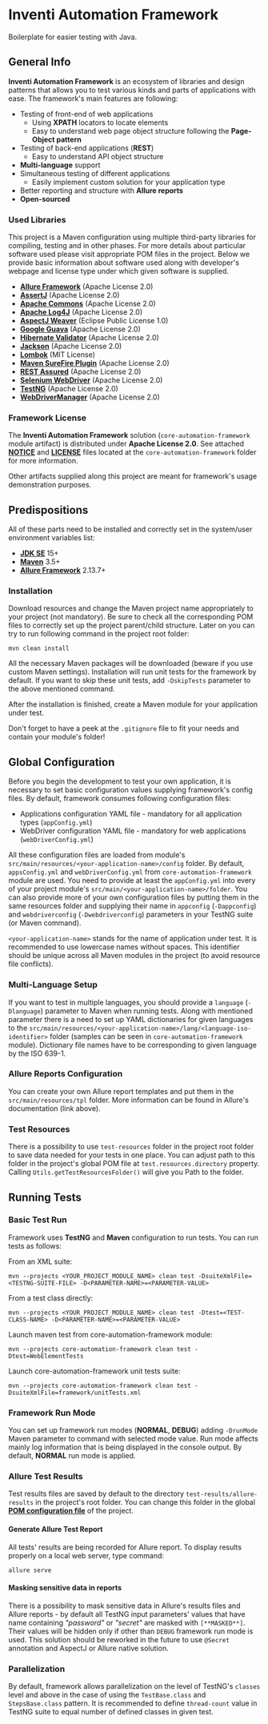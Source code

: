   # Inventi Automation Framework
Boilerplate for easier testing with Java.

## General Info
**Inventi Automation Framework** is an ecosystem of libraries and design patterns that allows you to test various kinds and parts of applications with ease. The framework's main features are following:

- Testing of front-end of web applications
  - Using **XPATH** locators to locate elements
  - Easy to understand web page object structure following the **Page-Object pattern**
- Testing of back-end applications (**REST**)
  - Easy to understand API object structure
- **Multi-language** support
- Simultaneous testing of different applications
  - Easily implement custom solution for your application type
- Better reporting and structure with **Allure reports**
- **Open-sourced**

### Used Libraries
This project is a Maven configuration using multiple third-party libraries for compiling, testing and in other phases. For more details about particular software used please visit appropriate POM files in the project. Below we provide basic information about software used along with developer's webpage and license type under which given software is supplied.

- **[Allure Framework](https://docs.qameta.io/allure)** (Apache License 2.0)
- **[AssertJ](https://assertj.github.io/doc/)** (Apache License 2.0)
- **[Apache Commons](https://commons.apache.org)** (Apache License 2.0)
- **[Apache Log4J](https://logging.apache.org/log4j/2.x)** (Apache License 2.0)
- **[AspectJ Weaver](https://www.eclipse.org/aspectj)** (Eclipse Public License 1.0)
- **[Google Guava](https://github.com/google/guava)** (Apache License 2.0) 
- **[Hibernate Validator](https://hibernate.org/validator/)** (Apache License 2.0)
- **[Jackson](https://github.com/FasterXML/jackson)** (Apache License 2.0)
- **[Lombok](https://projectlombok.org)** (MIT License)
- **[Maven SureFire Plugin](http://maven.apache.org/surefire/maven-surefire-plugin)** (Apache License 2.0)
- **[REST Assured](https://rest-assured.io)** (Apache License 2.0)
- **[Selenium WebDriver](https://www.selenium.dev)** (Apache License 2.0)
- **[TestNG](https://testng.org/doc)** (Apache License 2.0)
- **[WebDriverManager](https://github.com/bonigarcia/webdrivermanager)** (Apache License 2.0)

### Framework License
The **Inventi Automation Framework** solution (`core-automation-framework` module artifact) is distributed under **Apache License 2.0**. See attached **[NOTICE](NOTICE)** and **[LICENSE](LICENSE)** files located at the `core-automation-framework` folder for more information.

Other artifacts supplied along this project are meant for framework's usage demonstration purposes.

## Predispositions
All of these parts need to be installed and correctly set in the system/user environment variables list:
- **[JDK SE](https://www.oracle.com/java/technologies/javase-downloads.html)** 15+
- **[Maven](https://maven.apache.org/download.cgi)** 3.5+
- **[Allure Framework](https://docs.qameta.io/allure)** 2.13.7+

### Installation
Download resources and change the Maven project name appropriately to your project (not mandatory). Be sure to check all the corresponding POM files to correctly set up the project parent/child structure.
Later on you can try to run following command in the project root folder:

```
mvn clean install
```

All the necessary Maven packages will be downloaded (beware if you use custom Maven settings). Installation will run unit tests for the framework by default. If you want to skip these unit tests, add `-DskipTests` parameter to the above mentioned command.

After the installation is finished, create a Maven module for your application under test.

Don't forget to have a peek at the `.gitignore` file to fit your needs and contain your module's folder!

## Global Configuration
Before you begin the development to test your own application, it is necessary to set basic configuration values supplying framework's config files. By default, framework consumes following configuration files:

- Applications configuration YAML file - mandatory for all application types (`appConfig.yml`)
- WebDriver configuration YAML file - mandatory for web applications (`webDriverConfig.yml`)

All these configuration files are loaded from module's `src/main/resources/<your-application-name>/config` folder. By default, `appsConfig.yml` and `webDriverConfig.yml` from `core-automation-framework` module are used. You need to provide at least the `appConfig.yml` into every of your project module's `src/main/<your-application-name>/folder`. You can also provide more of your own configuration files by putting them in the same resources folder and supplying their name in `appconfig` (`-Dappconfig`) and `webdriverconfig` (`-Dwebdriverconfig`) parameters in your TestNG suite (or Maven command).

`<your-application-name>` stands for the name of application under test. It is recommended to use lowercase names without spaces. This identifier should be unique across all Maven modules in the project (to avoid resource file conflicts).

### Multi-Language Setup
If you want to test in multiple languages, you should provide a `language` (`-Dlanguage`) parameter to Maven when running tests. Along with mentioned parameter there is a need to set up YAML dictionaries for given languages to the `src/main/resources/<your-application-name>/lang/<language-iso-identifier>` folder (samples can be seen in `core-automation-framework` module). Dictionary file names have to be corresponding to given language by the ISO 639-1.

### Allure Reports Configuration
You can create your own Allure report templates and put them in the `src/main/resources/tpl` folder. More information can be found in Allure's documentation (link above).

### Test Resources
There is a possibility to use `test-resources` folder in the project root folder to save data needed for your tests in one place. You can adjust path to this folder in the project's global POM file at `test.resources.directory` property. Calling `Utils.getTestResourcesFolder()` will give you Path to the folder.

## Running Tests

### Basic Test Run
Framework uses **TestNG** and **Maven** configuration to run tests. You can run tests as follows:

From an XML suite:
```
mvn --projects <YOUR_PROJECT_MODULE_NAME> clean test -DsuiteXmlFile=<TESTNG-SUITE-FILE> -D<PARAMETER-NAME>=<PARAMETER-VALUE>
```

From a test class directly:
```
mvn --projects <YOUR_PROJECT_MODULE_NAME> clean test -Dtest=<TEST-CLASS-NAME> -D<PARAMETER-NAME>=<PARAMETER-VALUE>
```

Launch maven test from core-automation-framework module:
```
mvn --projects core-automation-framework clean test -Dtest=WebElementTests
```

Launch core-automation-framework unit tests suite:
```
mvn --projects core-automation-framework clean test -DsuiteXmlFile=framework/unitTests.xml
```

### Framework Run Mode
You can set up framework run modes (**NORMAL**, **DEBUG**) adding `-DrunMode` Maven parameter to command with selected mode value. Run mode affects mainly log information that is being displayed in the console output. By default, **NORMAL** run mode is applied.

### Allure Test Results
Test results files are saved by default to the directory `test-results/allure-results` in the project's root folder. You can change this folder in the global **[POM configuration file](pom.xml)** of the project.

#### Generate Allure Test Report
All tests' results are being recorded for Allure report. To display results properly on a local web server, type command:

```
allure serve
```

#### Masking sensitive data in reports
There is a possibility to mask sensitive data in Allure's results files and Allure reports - by default all TestNG input parameters' values that have name containing _"password"_ or _"secret"_ are masked with `[**MASKED**]`. Their values will be hidden only if other than `DEBUG` framework run mode is used. This solution should be reworked in the future to use `@Secret` annotation and AspectJ or Allure native solution.


### Parallelization
By default, framework allows parallelization on the level of TestNG's `classes` level and above in the case of using the `TestBase.class` and `StepsBase.class` pattern. It is recommended to define `thread-count` value in TestNG suite to equal number of defined classes in given test. 